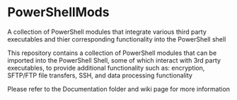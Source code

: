 PowerShellMods
==============

A collection of PowerShell modules that integrate various third party executables and  thier corresponding functionality into the PowerShell shell

This repository contains a collection of PowerShell modules that can be imported into the PowerShell Shell, some of which interact with 3rd party executables, to provide additional functionality such as: encryption, SFTP/FTP file transfers, SSH, and data processing functionality

Please refer to the Documentation folder and wiki page for more information
